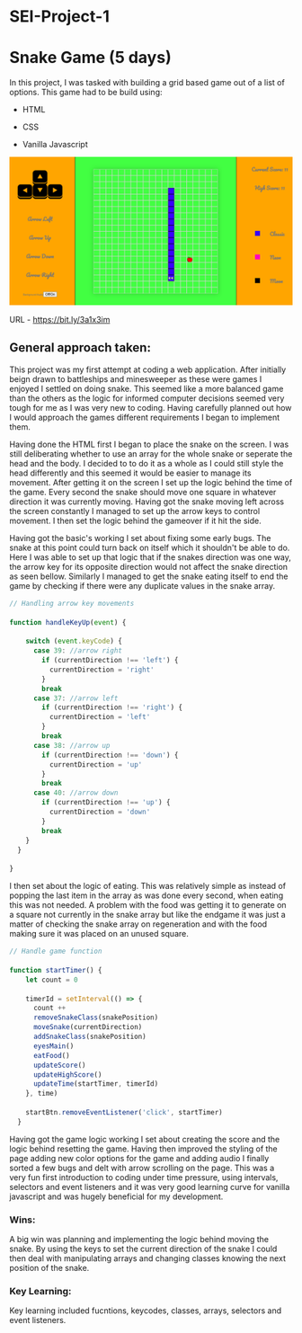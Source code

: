 # SEI-Project-1

# Snake Game (5 days)

In this project, I was tasked with building a grid based game out of a list of options. This game had to be build using:

- HTML

- CSS

- Vanilla Javascript

![Picture](main-moving.png)

 URL - https://bit.ly/3a1x3im


 ## General approach taken:

This project was my first attempt at coding a web application. After initially beign drawn to battleships and minesweeper as these were games I enjoyed I settled on doing snake. This seemed like a more balanced game than the others as the logic for informed computer decisions seemed very tough for me as I was very new to coding. Having carefully planned out how I would approach the games different requirements I began to implement them.

Having done the HTML first I began to place the snake on the screen. I was still deliberating whether to use an array for the whole snake or seperate the head and the body. I decided to to do it as a whole as I could still style the head differently and this seemed it would be easier to manage its movement. After getting it on the screen I set up the logic behind the time of the game. Every second the snake should move one square in whatever direction it was currently moving. Having got the snake moving left across the screen constantly I managed to set up the arrow keys to control movement. I then set the logic behind the gameover if it hit the side. 

Having got the basic's working I set about fixing some early bugs. The snake at this point could turn back on itself which it shouldn't be able to do. Here I was able to set up that logic that if the snakes direction was one way, the arrow key for its opposite direction would not affect the snake direction as seen bellow. Similarly I managed to get the snake eating itself to end the game by checking if there were any duplicate values in the snake array.

```javaScript
// Handling arrow key movements

function handleKeyUp(event) {

    switch (event.keyCode) {
      case 39: //arrow right
        if (currentDirection !== 'left') {
          currentDirection = 'right'
        }
        break
      case 37: //arrow left
        if (currentDirection !== 'right') {
          currentDirection = 'left'
        }
        break
      case 38: //arrow up
        if (currentDirection !== 'down') {
          currentDirection = 'up'
        }
        break
      case 40: //arrow down
        if (currentDirection !== 'up') {
          currentDirection = 'down'
        }
        break
    }
  }

}
``` 

I then set about the logic of eating. This was relatively simple as instead of popping the last item in the array as was done every second, when eating this was not needed. A problem with the food was getting it to generate on a square not currently in the snake array but like the endgame it was just a matter of checking the snake array on regeneration and with the food making sure it was placed on an unused square. 

```javaScript
// Handle game function

function startTimer() {
    let count = 0

    timerId = setInterval(() => {
      count ++
      removeSnakeClass(snakePosition)
      moveSnake(currentDirection)
      addSnakeClass(snakePosition)
      eyesMain()
      eatFood()
      updateScore()
      updateHighScore()
      updateTime(startTimer, timerId)
    }, time)

    startBtn.removeEventListener('click', startTimer)
  }

```

Having got the game logic working I set about creating the score and the logic behind resetting the game. Having then improved the styling of the page adding new color options for the game and adding audio I finally sorted a few bugs and delt with arrow scrolling on the page. This was a very fun first introduction to coding under time pressure, using intervals, selectors and event listeners and it was very good learning curve for vanilla javascript and was hugely beneficial for my development.

### Wins:

A big win was planning and implementing the logic behind moving the snake. By using the keys to set the current direction of the snake I could then deal with manipulating arrays and changing classes knowing the next position of the snake. 
 
 
### Key Learning:

Key learning included fucntions, keycodes, classes, arrays, selectors and event listeners.


